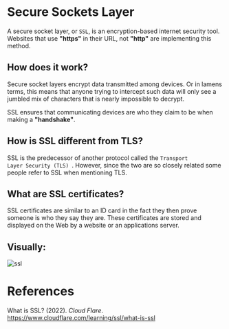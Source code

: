 # Secure Sockets Layer

A secure socket layer, or <code>SSL</code>, is an encryption-based internet security tool. Websites that use **"https"** in their URL, not **"http"** are implementing this method. 

## How does it work? 
Secure socket layers encrypt data transmitted among devices. Or in lamens terms, this means 
that anyone trying to intercept such data will only see a jumbled mix of characters that is nearly 
impossible to decrypt. 

SSL ensures that communicating devices are who they claim to be when making a **"handshake"**. 


## How is SSL different from TLS? 
SSL is the predecessor of another protocol called the <code>Transport Layer Security (TLS) </code>. However, since 
the two are so closely related some people refer to SSL when mentioning TLS. 

## What are SSL certificates? 
SSL certificates are similar to an ID card in the fact they then prove someone is who they say they are. These certificates 
are stored and displayed on the Web by a website or an applications server. 

## Visually: 
![ssl](https://user-images.githubusercontent.com/109105989/205822722-e337327f-425e-4ad7-aa90-3dd5fa5862df.png)


# References 
What is SSL? (2022). *Cloud Flare*. <https://www.cloudflare.com/learning/ssl/what-is-ssl> 
